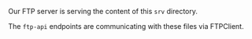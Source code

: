 Our FTP server is serving the content of this `srv` directory.

The `ftp-api` endpoints are communicating with these files via FTPClient.